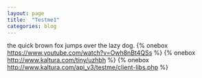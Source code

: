 ```yaml
---
layout: page
title:  "Testme1"
categories: blog
---
```

the quick brown fox jumps over the lazy dog.
{% onebox https://www.youtube.com/watch?v=Owh8nBt4QSs %}
{% onebox http://www.kaltura.com/tiny/uzhbh %}
{% onebox http://www.kaltura.com/api_v3/testme/client-libs.php %}
